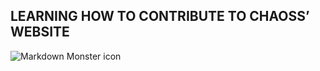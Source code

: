 ## LEARNING HOW TO CONTRIBUTE TO CHAOSS’ WEBSITE  
<img src="https://chaoss.community/"
     alt="Markdown Monster icon"
     style="float: left; margin-right: 10px;" />
